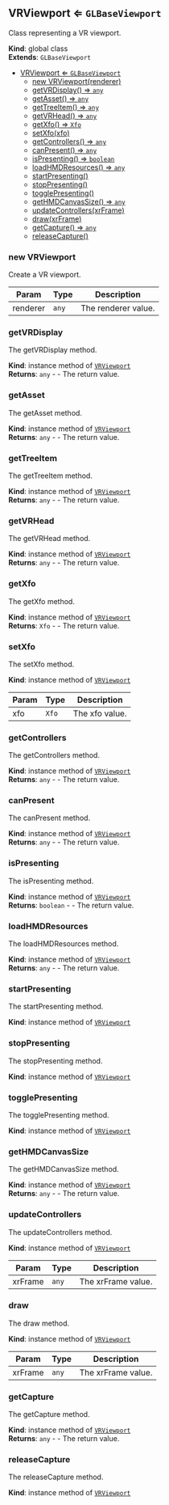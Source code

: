 <a name="VRViewport"></a>

## VRViewport ⇐ <code>GLBaseViewport</code>
Class representing a VR viewport.

**Kind**: global class  
**Extends**: <code>GLBaseViewport</code>  

* [VRViewport ⇐ <code>GLBaseViewport</code>](#VRViewport)
    * [new VRViewport(renderer)](#new-VRViewport)
    * [getVRDisplay() ⇒ <code>any</code>](#getVRDisplay)
    * [getAsset() ⇒ <code>any</code>](#getAsset)
    * [getTreeItem() ⇒ <code>any</code>](#getTreeItem)
    * [getVRHead() ⇒ <code>any</code>](#getVRHead)
    * [getXfo() ⇒ <code>Xfo</code>](#getXfo)
    * [setXfo(xfo)](#setXfo)
    * [getControllers() ⇒ <code>any</code>](#getControllers)
    * [canPresent() ⇒ <code>any</code>](#canPresent)
    * [isPresenting() ⇒ <code>boolean</code>](#isPresenting)
    * [loadHMDResources() ⇒ <code>any</code>](#loadHMDResources)
    * [startPresenting()](#startPresenting)
    * [stopPresenting()](#stopPresenting)
    * [togglePresenting()](#togglePresenting)
    * [getHMDCanvasSize() ⇒ <code>any</code>](#getHMDCanvasSize)
    * [updateControllers(xrFrame)](#updateControllers)
    * [draw(xrFrame)](#draw)
    * [getCapture() ⇒ <code>any</code>](#getCapture)
    * [releaseCapture()](#releaseCapture)

<a name="new_VRViewport_new"></a>

### new VRViewport
Create a VR viewport.


| Param | Type | Description |
| --- | --- | --- |
| renderer | <code>any</code> | The renderer value. |

<a name="VRViewport+getVRDisplay"></a>

### getVRDisplay
The getVRDisplay method.

**Kind**: instance method of [<code>VRViewport</code>](#VRViewport)  
**Returns**: <code>any</code> - - The return value.  
<a name="VRViewport+getAsset"></a>

### getAsset
The getAsset method.

**Kind**: instance method of [<code>VRViewport</code>](#VRViewport)  
**Returns**: <code>any</code> - - The return value.  
<a name="VRViewport+getTreeItem"></a>

### getTreeItem
The getTreeItem method.

**Kind**: instance method of [<code>VRViewport</code>](#VRViewport)  
**Returns**: <code>any</code> - - The return value.  
<a name="VRViewport+getVRHead"></a>

### getVRHead
The getVRHead method.

**Kind**: instance method of [<code>VRViewport</code>](#VRViewport)  
**Returns**: <code>any</code> - - The return value.  
<a name="VRViewport+getXfo"></a>

### getXfo
The getXfo method.

**Kind**: instance method of [<code>VRViewport</code>](#VRViewport)  
**Returns**: <code>Xfo</code> - - The return value.  
<a name="VRViewport+setXfo"></a>

### setXfo
The setXfo method.

**Kind**: instance method of [<code>VRViewport</code>](#VRViewport)  

| Param | Type | Description |
| --- | --- | --- |
| xfo | <code>Xfo</code> | The xfo value. |

<a name="VRViewport+getControllers"></a>

### getControllers
The getControllers method.

**Kind**: instance method of [<code>VRViewport</code>](#VRViewport)  
**Returns**: <code>any</code> - - The return value.  
<a name="VRViewport+canPresent"></a>

### canPresent
The canPresent method.

**Kind**: instance method of [<code>VRViewport</code>](#VRViewport)  
**Returns**: <code>any</code> - - The return value.  
<a name="VRViewport+isPresenting"></a>

### isPresenting
The isPresenting method.

**Kind**: instance method of [<code>VRViewport</code>](#VRViewport)  
**Returns**: <code>boolean</code> - - The return value.  
<a name="VRViewport+loadHMDResources"></a>

### loadHMDResources
The loadHMDResources method.

**Kind**: instance method of [<code>VRViewport</code>](#VRViewport)  
**Returns**: <code>any</code> - - The return value.  
<a name="VRViewport+startPresenting"></a>

### startPresenting
The startPresenting method.

**Kind**: instance method of [<code>VRViewport</code>](#VRViewport)  
<a name="VRViewport+stopPresenting"></a>

### stopPresenting
The stopPresenting method.

**Kind**: instance method of [<code>VRViewport</code>](#VRViewport)  
<a name="VRViewport+togglePresenting"></a>

### togglePresenting
The togglePresenting method.

**Kind**: instance method of [<code>VRViewport</code>](#VRViewport)  
<a name="VRViewport+getHMDCanvasSize"></a>

### getHMDCanvasSize
The getHMDCanvasSize method.

**Kind**: instance method of [<code>VRViewport</code>](#VRViewport)  
**Returns**: <code>any</code> - - The return value.  
<a name="VRViewport+updateControllers"></a>

### updateControllers
The updateControllers method.

**Kind**: instance method of [<code>VRViewport</code>](#VRViewport)  

| Param | Type | Description |
| --- | --- | --- |
| xrFrame | <code>any</code> | The xrFrame value. |

<a name="VRViewport+draw"></a>

### draw
The draw method.

**Kind**: instance method of [<code>VRViewport</code>](#VRViewport)  

| Param | Type | Description |
| --- | --- | --- |
| xrFrame | <code>any</code> | The xrFrame value. |

<a name="VRViewport+getCapture"></a>

### getCapture
The getCapture method.

**Kind**: instance method of [<code>VRViewport</code>](#VRViewport)  
**Returns**: <code>any</code> - - The return value.  
<a name="VRViewport+releaseCapture"></a>

### releaseCapture
The releaseCapture method.

**Kind**: instance method of [<code>VRViewport</code>](#VRViewport)  
